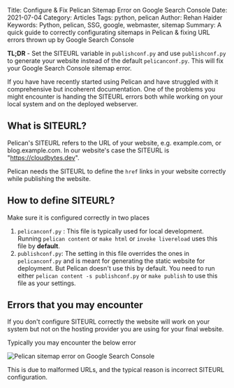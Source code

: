 Title: Configure & Fix Pelican Sitemap Error on Google Search Console
Date: 2021-07-04
Category: Articles
Tags: python, pelican
Author: Rehan Haider
Keywords: Python, pelican, SSG, google, webmaster, sitemap
Summary: A quick guide to correctly configurating sitemaps in Pelican & fixing URL errors thrown up by Google Search Console


**TL;DR** - Set the SITEURL variable in `publishconf.py` and use `publishconf.py` to generate your website instead of the default `pelicanconf.py`. This will fix your Google Search Console sitemap error. 

If you have have recently started using Pelican and have struggled with it comprehensive but incoherent documentation. One of the problems you might encounter is handing the SITEURL errors both while working on your local system and on the deployed webserver. 

## What is SITEURL?

Pelican's SITEURL refers to the URL of your website, e.g. example.com, or blog.example.com. In our website's case the SITEURL is "https://cloudbytes.dev". 

Pelican needs the SITEURL to define the `href` links in  your website correctly while publishing the website. 

## How to define SITEURL?

Make sure it is configured correctly in two places

1. `pelicanconf.py` : This file is typically used for local development. Running `pelican content` or `make html` or `invoke livereload` uses this file by **default**. 
2. `publishconf.py`: The setting in this file overrides the ones in `pelicanconf.py` and is meant for generating the static website for deployment. But Pelican doesn't use this by default. You need to run either `pelican content -s publishconf.py` or `make publish` to use this file as your settings. 

## Errors that you may encounter

If you don't configure SITEURL correctly the website will work on your system but not on the hosting provider you are using for your final website. 

Typically you may encounter the below error

![Pelican sitemap error on Google Search Console]({static}/images/s0002/google-search-console-error.png)

This is due to malformed URLs, and the typical reason is incorrect SITEURL configuration. 